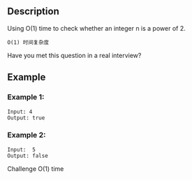 ## Description
Using O(1) time to check whether an integer n is a power of 2.

    O(1) 时间复杂度

Have you met this question in a real interview?  
## Example
### Example 1:
	Input: 4
	Output: true

### Example 2:
	Input:  5
	Output: false

Challenge
O(1) time